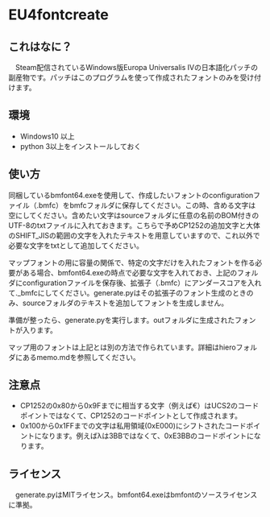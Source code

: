 # EU4fontcreate
## これはなに？
　Steam配信されているWindows版Europa Universalis IVの日本語化パッチの副産物です。パッチはこのプログラムを使って作成されたフォントのみを受け付けます。

## 環境
 - Windows10 以上
 - python 3以上をインストールしておく

## 使い方
 同梱しているbmfont64.exeを使用して、作成したいフォントのconfigurationファイル（.bmfc）をbmfcフォルダに保存してください。この時、含める文字は空にしてください。含めたい文字はsourceフォルダに任意の名前のBOM付きのUTF-8のtxtファイルに入れておきます。こちらで予めCP1252の追加文字と大体のSHIFT_JISの範囲の文字を入れたテキストを用意していますので、これ以外で必要な文字をtxtとして追加してください。

 マップフォントの用に容量の関係で、特定の文字だけを入れたフォントを作る必要がある場合、bmfont64.exeの時点で必要な文字を入れておき、上記のフォルダにconfigurationファイルを保存後、拡張子（.bmfc）にアンダースコアを入れて._bmfcにしてください。generate.pyはその拡張子のフォント生成のときのみ、sourceフォルダのテキストを追加してフォントを生成しません。

 準備が整ったら、generate.pyを実行します。outフォルダに生成されたフォントが入ります。

マップ用のフォントは上記とは別の方法で作られています。詳細はhieroフォルダにあるmemo.mdを参照してください。

## 注意点

- CP1252の0x80から0x9Fまでに相当する文字（例えば€）はUCS2のコードポイントではなくて、CP1252のコードポイントとして作成されます。
- 0x100から0x1FFまでの文字は私用領域(0xE000)にシフトされたコードポイントになります。例えばλは3BBではなくて、0xE3BBのコードポイントになります。

## ライセンス
　generate.pyはMITライセンス。bmfont64.exeはbmfontのソースライセンスに準拠。